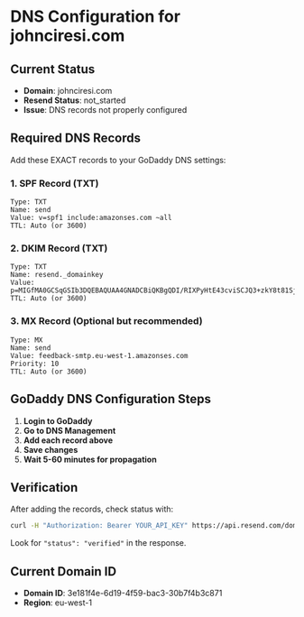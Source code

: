 # DNS Configuration for johnciresi.com

## Current Status
- **Domain**: johnciresi.com
- **Resend Status**: not_started
- **Issue**: DNS records not properly configured

## Required DNS Records

Add these EXACT records to your GoDaddy DNS settings:

### 1. SPF Record (TXT)
```
Type: TXT
Name: send
Value: v=spf1 include:amazonses.com ~all
TTL: Auto (or 3600)
```

### 2. DKIM Record (TXT)
```
Type: TXT
Name: resend._domainkey
Value: p=MIGfMA0GCSqGSIb3DQEBAQUAA4GNADCBiQKBgQDI/RIXPyHtE43cviSCJQ3+zkY8t81SjOlZQq9RA8mqziqLf+JQlHxaNYZjhfcDy0FizC5BN4kZcz5YszrGdbKOtj66JS9OUDp5jxcPn2jkOOjksASINExOraDMOgumVqo7Xb3Pv4MZDRZuwdGw0k3zrJhn/e2lHus8qvVk6Y3GZQIDAQAB
TTL: Auto (or 3600)
```

### 3. MX Record (Optional but recommended)
```
Type: MX
Name: send
Value: feedback-smtp.eu-west-1.amazonses.com
Priority: 10
TTL: Auto (or 3600)
```

## GoDaddy DNS Configuration Steps

1. **Login to GoDaddy**
2. **Go to DNS Management**
3. **Add each record above**
4. **Save changes**
5. **Wait 5-60 minutes for propagation**

## Verification

After adding the records, check status with:
```bash
curl -H "Authorization: Bearer YOUR_API_KEY" https://api.resend.com/domains/3e181f4e-6d19-4f59-bac3-30b7f4b3c871
```

Look for `"status": "verified"` in the response.

## Current Domain ID
- **Domain ID**: 3e181f4e-6d19-4f59-bac3-30b7f4b3c871
- **Region**: eu-west-1
